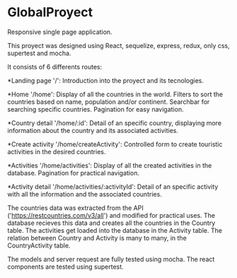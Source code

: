 # GlobalProyect
Responsive single page application.

This proyect was designed using React, sequelize, express, redux, only css, supertest and mocha.


It consists of 6 differents routes:

*Landing page '/': Introduction into the proyect and its tecnologies.

*Home '/home': Display of all the countries in the world. Filters to sort the countries based on name, population and/or continent. 
 Searchbar for searching specific countries. Pagination for easy navigation.

*Country detail '/home/:id': Detail of an specific country, displaying more information about the country and its associated activities.

*Create activity '/home/createActivity': Controlled form to create touristic activities in the desired countries.

*Activities '/home/activities': Display of all the created activities in the database. Pagination for practical navigation.

*Activity detail '/home/activities/:activityId': Detail of an specific activity with all the information and the associated countries.


The countries data was extracted from the API ('https://restcountries.com/v3/all') and modified for practical uses.
The database recieves this data and creates all the countries in the Country table. 
The activities get loaded into the database in the Activity table.
The relation between Country and Activity is many to many, in the CountryActivity table.

The models and server request are fully tested using mocha.
The react components are tested using supertest.